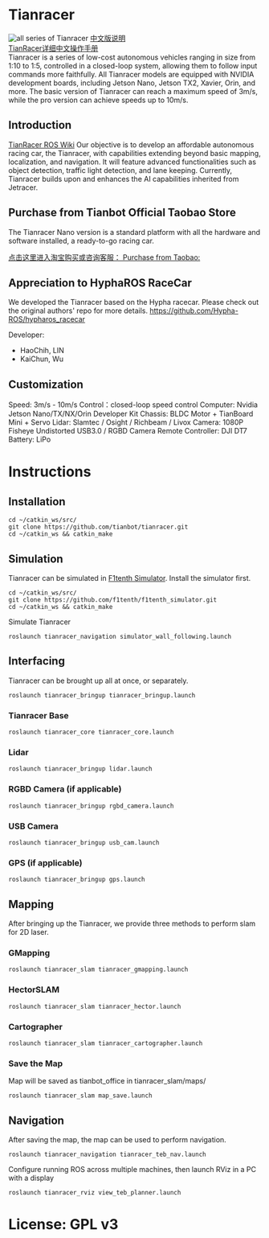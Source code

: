 # Tianracer
![all series of Tianracer](https://raw.githubusercontent.com/tianbot/tianracer/master/TIANRACER.png)
[中文版说明](https://github.com/tianbot/tianracer/blob/master/README_CN.md)  
[TianRacer详细中文操作手册](http://doc.tianbot.com/tianracer)  
Tianracer is a series of low-cost autonomous vehicles ranging in size from 1:10 to 1:5, controlled in a closed-loop system, allowing them to follow input commands more faithfully. All Tianracer models are equipped with NVIDIA development boards, including Jetson Nano, Jetson TX2, Xavier, Orin, and more. The basic version of Tianracer can reach a maximum speed of 3m/s, while the pro version can achieve speeds up to 10m/s.

## Introduction
[TianRacer ROS Wiki](https://wiki.ros.org/tianracer)
Our objective is to develop an affordable autonomous racing car, the Tianracer, with capabilities extending beyond basic mapping, localization, and navigation. It will feature advanced functionalities such as object detection, traffic light detection, and lane keeping. Currently, Tianracer builds upon and enhances the AI capabilities inherited from Jetracer.

## Purchase from Tianbot Official Taobao Store

The Tianracer Nano version is a standard platform with all the hardware and software installed, a ready-to-go racing car. 
 
[点击这里进入淘宝购买或咨询客服： Purchase from Taobao:](https://item.taobao.com/item.htm?id=564703378940)  

## Appreciation to HyphaROS RaceCar 
We developed the Tianracer based on the Hypha racecar. Please check out the original authors' repo for more details.
https://github.com/Hypha-ROS/hypharos_racecar

Developer:   
* HaoChih, LIN  
* KaiChun, Wu  


## Customization 

Speed: 3m/s - 10m/s 
Control：closed-loop speed control
Computer: Nvidia Jetson Nano/TX/NX/Orin Developer Kit
Chassis: BLDC Motor + TianBoard Mini + Servo
Lidar: Slamtec / Osight / Richbeam / Livox 
Camera: 1080P Fisheye Undistorted USB3.0 / RGBD Camera
Remote Controller: DJI DT7
Battery: LiPo

# Instructions
## Installation

```
cd ~/catkin_ws/src/
git clone https://github.com/tianbot/tianracer.git
cd ~/catkin_ws && catkin_make
```
## Simulation
Tianracer can be simulated in [F1tenth Simulator](https://github.com/f1tenth/f1tenth_simulator).  Install the simulator first.

```
cd ~/catkin_ws/src/
git clone https://github.com/f1tenth/f1tenth_simulator.git
cd ~/catkin_ws && catkin_make
```

Simulate Tianracer
```
roslaunch tianracer_navigation simulator_wall_following.launch
```

## Interfacing
Tianracer can be brought up all at once, or separately.
```
roslaunch tianracer_bringup tianracer_bringup.launch
```
### Tianracer Base
```
roslaunch tianracer_core tianracer_core.launch
```

### Lidar
```
roslaunch tianracer_bringup lidar.launch
```

### RGBD Camera (if applicable)
```
roslaunch tianracer_bringup rgbd_camera.launch
```

### USB Camera
```
roslaunch tianracer_bringup usb_cam.launch
```

### GPS (if applicable)
```
roslaunch tianracer_bringup gps.launch
```

## Mapping
After bringing up the Tianracer, we provide three methods to perform slam for 2D laser.

### GMapping
```
roslaunch tianracer_slam tianracer_gmapping.launch
```
### HectorSLAM
```
roslaunch tianracer_slam tianracer_hector.launch
```
### Cartographer
```
roslaunch tianracer_slam tianracer_cartographer.launch
```
### Save the Map
Map will be saved as tianbot_office in tianracer_slam/maps/
```
roslaunch tianracer_slam map_save.launch
```

## Navigation
After saving the map, the map can be used to perform navigation.
```
roslaunch tianracer_navigation tianracer_teb_nav.launch
```
Configure running ROS across multiple machines, then launch RViz in a PC with a display
```
roslaunch tianracer_rviz view_teb_planner.launch
```

# License: GPL v3  




